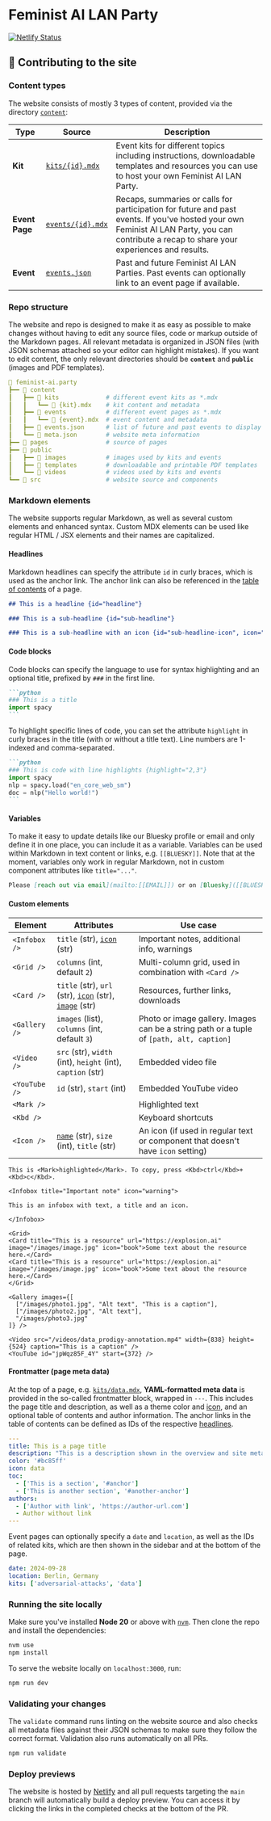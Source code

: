 # Feminist AI LAN Party

[![Netlify Status](https://api.netlify.com/api/v1/badges/83f2eb8b-6420-440a-ad54-1b1eb0988cff/deploy-status)](https://app.netlify.com/sites/feminist-ai/deploys)

## 💛 Contributing to the site

### Content types

The website consists of mostly 3 types of content, provided via the directory [`content`](content):

| Type | Source | Description |
| --- | --- | --- |
| **Kit** | [`kits/{id}.mdx`](content/kits) | Event kits for different topics including instructions, downloadable templates and resources you can use to host your own Feminist AI LAN Party. |
| **Event Page** | [`events/{id}.mdx`](content/events) | Recaps, summaries or calls for participation for future and past events. If you've hosted your own Feminist AI LAN Party, you can contribute a recap to share your experiences and results. |
| **Event** | [`events.json`](content/events.json) | Past and future Feminist AI LAN Parties. Past events can optionally link to an event page if available. |

### Repo structure

The website and repo is designed to make it as easy as possible to make changes without having to edit any source files, code or markup outside of the Markdown pages. All relevant metadata is organized in JSON files (with JSON schemas attached so your editor can highlight mistakes). If you want to edit content, the only relevant directories should be **`content`** and **`public`** (images and PDF templates).

```yaml
📂 feminist-ai.party
┣━━ 📂 content
┃   ┣━━ 📂 kits             # different event kits as *.mdx
┃   ┃   ┗━━ 📄 {kit}.mdx    # kit content and metadata
┃   ┣━━ 📂 events           # different event pages as *.mdx
┃   ┃   ┗━━ 📄 {event}.mdx  # event content and metadata
┃   ┣━━ 📄 events.json      # list of future and past events to display
┃   ┗━━ 📄 meta.json        # website meta information
┣━━ 📂 pages                # source of pages
┣━━ 📂 public
┃   ┣━━ 📂 images           # images used by kits and events
┃   ┣━━ 📂 templates        # downloadable and printable PDF templates
┃   ┗━━ 📂 videos           # videos used by kits and events
┗━━ 📂 src                  # website source and components
```

### Markdown elements

The website supports regular Markdown, as well as several custom elements and enhanced syntax. Custom MDX elements can be used like regular HTML / JSX elements and their names are capitalized.

#### Headlines

Markdown headlines can specify the attribute `id` in curly braces, which is used as the anchor link. The anchor link can also be referenced in the [table of contents](#frontmatter-page-meta-data) of a page.

```markdown
## This is a headline {id="headline"}

### This is a sub-headline {id="sub-headline"}

### This is a sub-headline with an icon {id="sub-headline-icon", icon="heart"}
```

#### Code blocks

Code blocks can specify the language to use for syntax highlighting and an optional title, prefixed by `###` in the first line.

````markdown
```python
### This is a title
import spacy
```
````

To highlight specific lines of code, you can set the attribute `highlight` in curly braces in the title (with or without a title text). Line numbers are 1-indexed and comma-separated.

````markdown
```python
### This is code with line highlights {highlight="2,3"}
import spacy
nlp = spacy.load("en_core_web_sm")
doc = nlp("Hello world!")
```
````

#### Variables

To make it easy to update details like our Bluesky profile or email and only define it in one place, you can include it as a variable. Variables can be used within Markdown in text content or links, e.g. `[[BLUESKY]]`. Note that at the moment, variables only work in regular Markdown, not in custom component attributes like `title="..."`.

```markdown
Please [reach out via email](mailto:[[EMAIL]]) or on [Bluesky]([[BLUESKY]]).
```

#### Custom elements

| Element | Attributes | Use case |
| --- | --- | --- |
| `<Infobox />` | `title` (str), [`icon`](src/images/icons) (str) | Important notes, additional info, warnings |
| `<Grid />` | `columns` (int, default `2`) | Multi-column grid, used in combination with `<Card />` |
| `<Card />` | `title` (str), `url` (str), [`icon`](src/images/icons) (str), [`image`](public/images) (str) | Resources, further links, downloads |
| `<Gallery />` | `images` (list), `columns` (int, default `3`) | Photo or image gallery. Images can be a string path or a tuple of `[path, alt, caption]` |
| `<Video />` | `src` (str), `width` (int), `height` (int), `caption` (str) | Embedded video file |
| `<YouTube />` | `id` (str), `start` (int) | Embedded YouTube video |
| `<Mark />` | | Highlighted text |
| `<Kbd />` | | Keyboard shortcuts |
| `<Icon />` | [`name`](src/images/icons) (str), `size` (int), `title` (str) | An icon (if used in regular text or component that doesn't have `icon` setting) |

```mdx
This is <Mark>highlighted</Mark>. To copy, press <Kbd>ctrl</Kbd>+<Kbd>c</Kbd>.

<Infobox title="Important note" icon="warning">

This is an infobox with text, a title and an icon.

</Infobox>

<Grid>
<Card title="This is a resource" url="https://explosion.ai" image="/images/image.jpg" icon="book">Some text about the resource here.</Card>
<Card title="This is a resource" url="https://explosion.ai" image="/images/image.jpg" icon="book">Some text about the resource here.</Card>
</Grid>

<Gallery images={[
  ["/images/photo1.jpg", "Alt text", "This is a caption"],
  ["/images/photo2.jpg", "Alt text"],
  "/images/photo3.jpg"
]} />

<Video src="/videos/data_prodigy-annotation.mp4" width={838} height={524} caption="This is a caption" />
<YouTube id="jpWqz85F_4Y" start={372} />
```

#### Frontmatter (page meta data)

At the top of a page, e.g. [`kits/data.mdx`](content/kits/data.mdx), **YAML-formatted meta data** is provided in the so-called frontmatter block, wrapped in `---`. This includes the page title and description, as well as a theme color and [icon](src/images/icons), and an optional table of contents and author information. The anchor links in the table of contents can be defined as IDs of the respective [headlines](#headlines).

```yaml
---
title: This is a page title
description: "This is a description shown in the overview and site meta."
color: '#bc85ff'
icon: data
toc:
  - ['This is a section', '#anchor']
  - ['This is another section', '#another-anchor']
authors:
  - ['Author with link', 'https://author-url.com']
  - Author without link
---
```

Event pages can optionally specify a `date` and `location`, as well as the IDs of related kits, which are then shown in the sidebar and at the bottom of the page.

```yaml
date: 2024-09-28
location: Berlin, Germany
kits: ['adversarial-attacks', 'data']
```


### Running the site locally

Make sure you've installed **Node 20** or above with [`nvm`](https://github.com/nvm-sh/nvm). Then clone the repo and install the dependencies:

```bash
nvm use
npm install
```

To serve the website locally on `localhost:3000`, run:

```bash
npm run dev
```

### Validating your changes

The `validate` command runs linting on the website source and also checks all metadata files against their JSON schemas to make sure they follow the correct format. Validation also runs automatically on all PRs.

```bash
npm run validate
```

### Deploy previews

The website is hosted by [Netlify](https://www.netlify.com/) and all pull requests targeting the `main` branch will automatically build a deploy preview. You can access it by clicking the links in the completed checks at the bottom of the PR.
